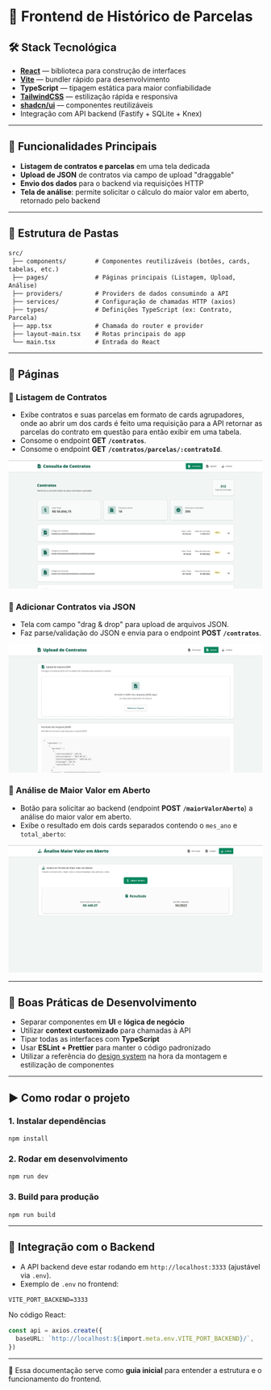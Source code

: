# 📖 Frontend de Histórico de Parcelas

## 🛠️ Stack Tecnológica

* **[React](https://react.dev/)** — biblioteca para construção de interfaces
* **[Vite](https://vitejs.dev/)** — bundler rápido para desenvolvimento
* **TypeScript** — tipagem estática para maior confiabilidade
* **[TailwindCSS](https://tailwindcss.com/)** — estilização rápida e responsiva
* **[shadcn/ui](https://ui.shadcn.com/)** — componentes reutilizáveis
* Integração com API backend (Fastify + SQLite + Knex)

***

## 🚀 Funcionalidades Principais

* **Listagem de contratos e parcelas** em uma tela dedicada
* **Upload de JSON** de contratos via campo de upload "draggable"
* **Envio dos dados** para o backend via requisições HTTP
* **Tela de análise**: permite solicitar o cálculo do maior valor em aberto, retornado pelo backend

***

## 📂 Estrutura de Pastas

```
src/
 ├── components/        # Componentes reutilizáveis (botões, cards, tabelas, etc.)
 ├── pages/             # Páginas principais (Listagem, Upload, Análise)
 ├── providers/         # Providers de dados consumindo a API
 ├── services/          # Configuração de chamadas HTTP (axios)
 ├── types/             # Definições TypeScript (ex: Contrato, Parcela)
 ├── app.tsx            # Chamada do router e provider
 ├── layout-main.tsx    # Rotas principais do app
 └── main.tsx           # Entrada do React
```

***

## 📌 Páginas

### 🔹 Listagem de Contratos

* Exibe contratos e suas parcelas em formato de cards agrupadores, onde ao abrir um dos cards é feito uma requisição para a API retornar as parcelas do contrato em questão para então exibir em uma tabela.
* Consome o endpoint **GET** **`/contratos`**.
* Consome o endpoint **GET** **`/contratos/parcelas/:contratoId`**.

![1.00](docs/images/tela-listagem.png)

### 🔹 Adicionar Contratos via JSON

* Tela com campo "drag & drop" para upload de arquivos JSON.
* Faz parse/validação do JSON e envia para o endpoint **POST** **`/contratos`**.

![1.00](docs/images/tela-upload.png)

### 🔹 Análise de Maior Valor em Aberto

* Botão para solicitar ao backend (endpoint **POST** **`/maiorValorAberto`**) a análise do maior valor em aberto.
* Exibe o resultado em dois cards separados contendo o `mes_ano` e `total_aberto`:

![1.00](docs/images/tela-analise.png)

***

## 🧪 Boas Práticas de Desenvolvimento

* Separar componentes em **UI** e **lógica de negócio**
* Utilizar **context customizado** para chamadas à API
* Tipar todas as interfaces com **TypeScript**
* Usar **ESLint + Prettier** para manter o código padronizado
* Utilizar a referência do [design system](https://zeroheight.com/050afef2f/p/85a1b8-magic) na hora da montagem e estilização de componentes

***

## ▶️ Como rodar o projeto

### 1. Instalar dependências

```Shell
npm install
```

### 2. Rodar em desenvolvimento

```Shell
npm run dev
```

### 3. Build para produção

```Shell
npm run build
```

***

## 📡 Integração com o Backend

* A API backend deve estar rodando em `http://localhost:3333` (ajustável via `.env`).
* Exemplo de `.env` no frontend:

```
VITE_PORT_BACKEND=3333
```

No código React:

```TypeScript
const api = axios.create({
  baseURL: `http://localhost:${import.meta.env.VITE_PORT_BACKEND}/`,
})
```

***

📌 Essa documentação serve como **guia inicial** para entender a estrutura e o funcionamento do frontend.
